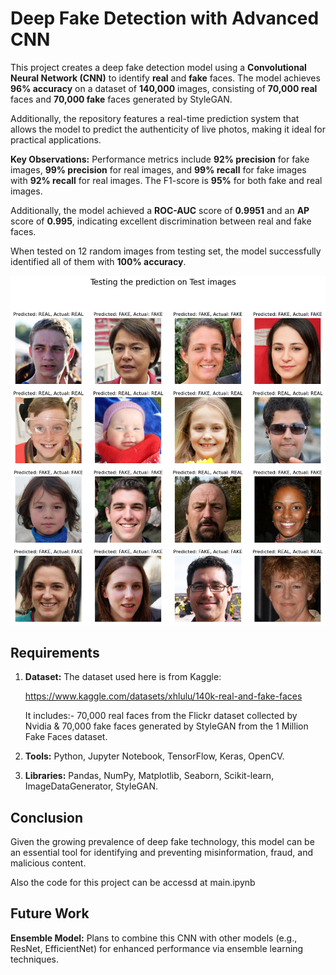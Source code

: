 # Deep Fake Detection with Advanced CNN

This project creates a deep fake detection model using a **Convolutional Neural Network (CNN)** to identify **real** and **fake** faces. The model achieves **96% accuracy** on a dataset of **140,000** images, consisting of **70,000 real** faces and **70,000 fake** faces generated by StyleGAN.

Additionally, the repository features a real-time prediction system that allows the model to predict the authenticity of live photos, making it ideal for practical applications.

**Key Observations:** 
Performance metrics include **92% precision** for fake images, **99% precision** for real images, and **99% recall** for fake images with **92% recall** for real images. The F1-score is **95%** for both fake and real images. 

Additionally, the model achieved a **ROC-AUC** score of **0.9951** and an **AP** score of **0.995**, indicating excellent discrimination between real and fake faces.

When tested on 12 random images from testing set, the model successfully identified all of them with **100% accuracy**.

![sample result](random_testing.png)
## Requirements

1. **Dataset:**
The dataset used here is from Kaggle:

   https://www.kaggle.com/datasets/xhlulu/140k-real-and-fake-faces

   It includes:-
70,000 real faces from the Flickr dataset collected by Nvidia &
70,000 fake faces generated by StyleGAN from the 1 Million Fake Faces dataset.

2. **Tools:** Python, Jupyter Notebook, TensorFlow, Keras, OpenCV.
3. **Libraries:** Pandas, NumPy, Matplotlib, Seaborn, Scikit-learn, ImageDataGenerator, StyleGAN.

## Conclusion
Given the growing prevalence of deep fake technology, this model can be an essential tool for identifying and preventing misinformation, fraud, and malicious content.

Also the code for this project can be accessd at main.ipynb

## Future Work

**Ensemble Model:** Plans to combine this CNN with other models (e.g., ResNet, EfficientNet) for enhanced performance via ensemble learning techniques.
